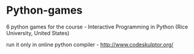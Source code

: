 Python-games
============

6 python games for the course - Interactive Programming in Python (Rice University, United States)

run it only in online python compiler - http://www.codeskulptor.org/
